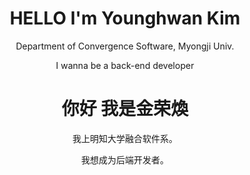 <div align="center">
  <h1>HELLO I'm Younghwan Kim</h1> 
  <p> Department of Convergence Software, Myongji Univ. </p>
  <p> I wanna be a back-end developer </p>
  <h1> 你好 我是金荣煥</h1>
  <p> 我上明知大学融合软件系。 </p>
  <p> 我想成为后端开发者。 </p>
<div>
